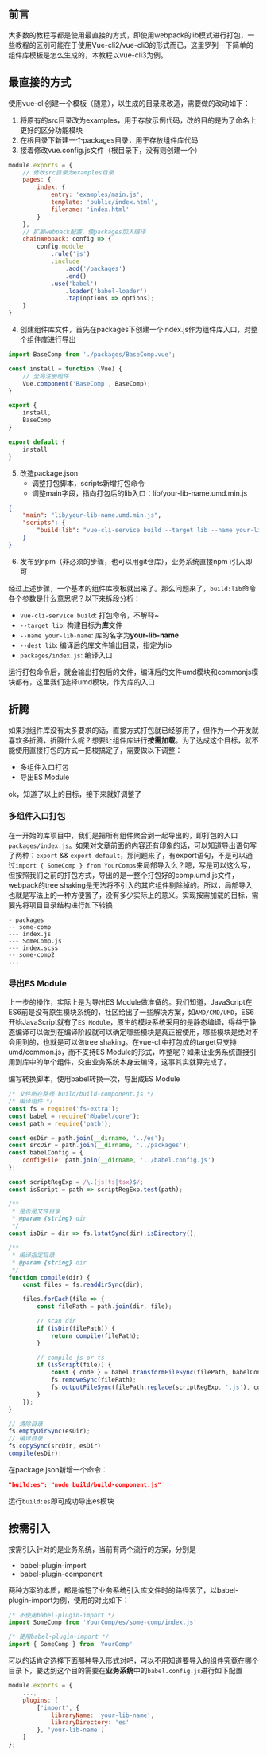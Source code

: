 ## 前言
大多数的教程写都是使用最直接的方式，即使用webpack的lib模式进行打包，一些教程的区别可能在于使用Vue-cli2/vue-cli3的形式而已，这里罗列一下简单的组件库模板是怎么生成的，本教程以vue-cli3为例。

## 最直接的方式
使用vue-cli创建一个模板（随意），以生成的目录来改造，需要做的改动如下：
1.  将原有的src目录改为examples，用于存放示例代码，改的目的是为了命名上更好的区分功能模块
2. 在根目录下新建一个packages目录，用于存放组件库代码
3. 接着修改vue.config.js文件（根目录下，没有则创建一个）
```js
module.exports = {
    // 修改src目录为examples目录
    pages: {
        index: {
            entry: 'examples/main.js',
            template: 'public/index.html',
            filename: 'index.html'
        }
    },
    // 扩展webpack配置，使packages加入编译
    chainWebpack: config => {
        config.module
            .rule('js')
            .include
                .add('/packages')
                .end()
            .use('babel')
                .loader('babel-loader')
                .tap(options => options);
    }
}
```
4. 创建组件库文件，首先在packages下创建一个index.js作为组件库入口，对整个组件库进行导出
```js
import BaseComp from './packages/BaseComp.vue';

const install = function (Vue) {
    // 全局注册组件
    Vue.component('BaseComp', BaseComp);
}

export {
    install,
    BaseComp
}

export default {
    install
}
```
5. 改造package.json
    - 调整打包脚本，scripts新增打包命令
    - 调整main字段，指向打包后的lib入口：lib/your-lib-name.umd.min.js
```json
{
    "main": "lib/your-lib-name.umd.min.js",
    "scripts": {
        "build:lib": "vue-cli-service build --target lib --name your-lib-name --dest lib packages/index.js"
    }
}
```
6. 发布到npm（非必须的步骤，也可以用git仓库），业务系统直接npm i引入即可

经过上述步骤，一个基本的组件库模板就出来了。那么问题来了，`build:lib`命令各个参数是什么意思呢？以下来拆段分析：
- `vue-cli-service build`: 打包命令，不解释~
- `--target lib`: 构建目标为**库**文件
- `--name your-lib-name`: 库的名字为**your-lib-name**
- `--dest lib`: 编译后的库文件输出目录，指定为lib
- `packages/index.js`: 编译入口

运行打包命令后，就会输出打包后的文件，编译后的文件umd模块和commonjs模块都有，这里我们选择umd模块，作为库的入口

## 折腾
如果对组件库没有太多要求的话，直接方式打包就已经够用了，但作为一个开发就喜欢多折腾，折腾什么呢？想要让组件库进行**按需加载**。为了达成这个目标，就不能使用直接打包的方式一把梭搞定了，需要做以下调整：
- 多组件入口打包
- 导出ES Module

ok，知道了以上的目标，接下来就好调整了

### 多组件入口打包
在一开始的库项目中，我们是把所有组件聚合到一起导出的，即打包的入口`packages/index.js`。如果对文章前面的内容还有印象的话，可以知道导出语句写了两种：`export` && `export default`，那问题来了，有export语句，不是可以通过`import { SomeComp } from YourComps`来局部导入么？嗯，写是可以这么写，但按照我们之前的打包方式，导出的是一整个打包好的comp.umd.js文件，webpack的tree shaking是无法将不引入的其它组件剔除掉的。所以，局部导入也就是写法上的一种方便罢了，没有多少实际上的意义。实现按需加载的目标，需要先将项目目录结构进行如下转换
```
- packages
-- some-comp
--- index.js
--- SomeComp.js
--- index.scss
-- some-comp2
...
```
### 导出ES Module
上一步的操作，实际上是为导出ES Module做准备的。我们知道，JavaScript在ES6前是没有原生模块系统的，社区给出了一些解决方案，如`AMD/CMD/UMD`，ES6开始JavaScript就有了`ES Module`，原生的模块系统采用的是静态编译，得益于静态编译可以做到在编译阶段就可以确定哪些模块是真正被使用，哪些模块是绝对不会用到的，也就是可以做tree shaking。在vue-cli中打包成的target只支持umd/common.js，而不支持ES Module的形式，咋整呢？如果让业务系统直接引用到库中的单个组件，交由业务系统本身去编译，这事其实就算完成了。

编写转换脚本，使用babel转换一次，导出成ES Module
```js
/* 文件所在路径 build/build-component.js */
/* 编译组件 */
const fs = require('fs-extra');
const babel = require('@babel/core');
const path = require('path');

const esDir = path.join(__dirname, '../es');
const srcDir = path.join(__dirname, '../packages');
const babelConfig = {
    configFile: path.join(__dirname, '../babel.config.js')
};

const scriptRegExp = /\.(js|ts|tsx)$/;
const isScript = path => scriptRegExp.test(path);

/**
 * 是否是文件目录
 * @param {string} dir 
 */
const isDir = dir => fs.lstatSync(dir).isDirectory();

/**
 * 编译指定目录
 * @param {string} dir 
 */
function compile(dir) {
    const files = fs.readdirSync(dir);

    files.forEach(file => {
        const filePath = path.join(dir, file);

        // scan dir
        if (isDir(filePath)) {
            return compile(filePath);
        }

        // compile js or ts
        if (isScript(file)) {
            const { code } = babel.transformFileSync(filePath, babelConfig);
            fs.removeSync(filePath);
            fs.outputFileSync(filePath.replace(scriptRegExp, '.js'), code);
        }
    });
}

// 清除目录
fs.emptyDirSync(esDir);
// 编译目录
fs.copySync(srcDir, esDir)
compile(esDir);
```
在package.json新增一个命令：
```json
"build:es": "node build/build-component.js"
```
运行`build:es`即可成功导出es模块

## 按需引入
按需引入针对的是业务系统，当前有两个流行的方案，分别是
- babel-plugin-import
- babel-plugin-component

两种方案的本质，都是缩短了业务系统引入库文件时的路径罢了，以babel-plugin-import为例，使用的对比如下：
```js
/* 不使用babel-plugin-import */
import SomeComp from 'YourComp/es/some-comp/index.js' 

/* 使用babel-plugin-import */
import { SomeComp } from 'YourComp'
```
可以的话肯定选择下面那种导入形式对吧，可以不用知道要导入的组件究竟在哪个目录下，要达到这个目的需要在**业务系统**中的`babel.config.js`进行如下配置
```js
module.exports = {
    ...,
    plugins: [
        ['import', {
            libraryName: 'your-lib-name',
            libraryDirectory: 'es'
        }, 'your-lib-name']
    ]
};
```